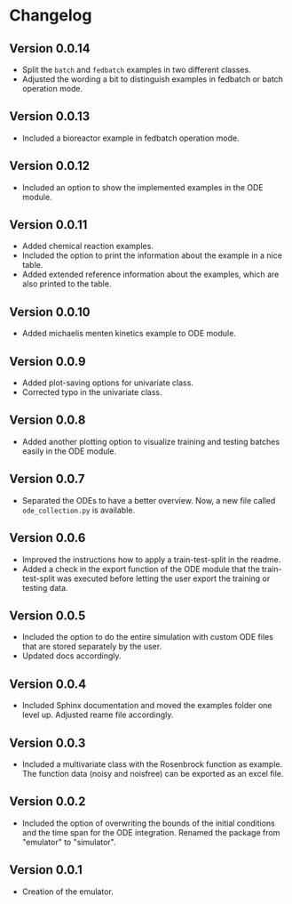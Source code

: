 # Changelog

## Version 0.0.14
* Split the `batch` and `fedbatch` examples in two different classes. 
* Adjusted the wording a bit to distinguish examples in fedbatch or batch operation mode.

## Version 0.0.13
* Included a bioreactor example in fedbatch operation mode.

## Version 0.0.12
* Included an option to show the implemented examples in the ODE module.

## Version 0.0.11
* Added chemical reaction examples.
* Included the option to print the information about the example in a nice table.
* Added extended reference information about the examples, which are also printed to the table.

## Version 0.0.10
* Added michaelis menten kinetics example to ODE module.

## Version 0.0.9
* Added plot-saving options for univariate class.
* Corrected typo in the univariate class.

## Version 0.0.8
* Added another plotting option to visualize training and testing batches easily in the ODE module.

## Version 0.0.7
* Separated the ODEs to have a better overview. Now, a new file called `ode_collection.py` is available.

## Version 0.0.6
* Improved the instructions how to apply a train-test-split in the readme.
* Added a check in the export function of the ODE module that the train-test-split was executed before letting the user export the training or testing data.

## Version 0.0.5
* Included the option to do the entire simulation with custom ODE files that are stored separately by the user. 
* Updated docs accordingly.

## Version 0.0.4
* Included Sphinx documentation and moved the examples folder one level up. Adjusted reame file accordingly.

## Version 0.0.3
* Included a multivariate class with the Rosenbrock function as example. The function data (noisy and noisfree) can be exported as an excel file.

## Version 0.0.2
* Included the option of overwriting the bounds of the initial conditions and the time span for the ODE integration. Renamed the package from "emulator" to "simulator".

## Version 0.0.1
* Creation of the emulator.